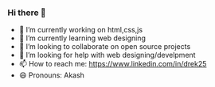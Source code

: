 ### Hi there 👋




- 🔭 I’m currently working on html,css,js
- 🌱 I’m currently learning web designing
- 👯 I’m looking to collaborate on open source projects
- 🤔 I’m looking for help with web designing/develpment
- 📫 How to reach me: https://www.linkedin.com/in/drek25
- 😄 Pronouns: Akash
